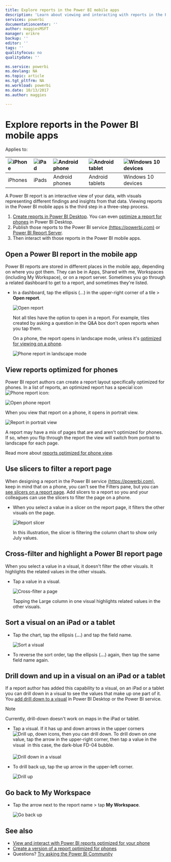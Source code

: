 ```yaml
---
title: Explore reports in the Power BI mobile apps
description: 'Learn about viewing and interacting with reports in the Power BI mobile apps on your phone or tablet. You create reports in the Power BI service or Power BI Desktop, then interact with them in the mobile apps. '
services: powerbi
documentationcenter: ''
author: maggiesMSFT
manager: erikre
backup: ''
editor: ''
tags: ''
qualityfocus: no
qualitydate: ''

ms.service: powerbi
ms.devlang: NA
ms.topic: article
ms.tgt_pltfrm: NA
ms.workload: powerbi
ms.date: 10/13/2017
ms.author: maggies

---
```

# Explore reports in the Power BI mobile apps
Applies to:

| ![iPhone](media/powerbi-mobile-reports-in-the-iphone-app/ios-logo-40-px.png) | ![iPad](media/powerbi-mobile-reports-in-the-iphone-app/ios-logo-40-px.png) | ![Android phone](media/powerbi-mobile-reports-in-the-iphone-app/android-logo-40-px.png) | ![Android tablet](media/powerbi-mobile-reports-in-the-iphone-app/android-logo-40-px.png) | ![Windows 10 devices](media/powerbi-mobile-reports-in-the-iphone-app/win-10-logo-40-px.png) |
|:--- |:--- |:--- |:--- |:--- |
| iPhones |iPads |Android phones |Android tablets |Windows 10 devices |

A Power BI report is an interactive view of your data, with visuals representing different findings and insights from that data. Viewing reports in the Power BI mobile apps is the third step in a three-step process.

1. [Create reports in Power BI Desktop](powerbi-desktop-report-view.md). You can even [optimize a report for phones](powerbi-mobile-view-phone-report.md) in Power BI Desktop. 
2. Publish those reports to the Power BI service [(https://powerbi.com)](https://powerbi.com) or [Power BI Report Server](report-server/reportserver-get-started.md).  
3. Then interact with those reports in the Power BI mobile apps.

## Open a Power BI report in the mobile app
Power BI reports are stored in different places in the mobile app, depending on where you got them. They can be in Apps, Shared with me, Workspaces (including My Workspace), or on a report server. Sometimes you go through a related dashboard to get to a report, and sometimes they're listed.

* In a dashboard, tap the ellipsis (...) in the upper-right corner of a tile > **Open report**.
  
  ![Open report](media/powerbi-mobile-reports-in-the-iphone-app/power-bi-android-open-report-tile.png)
  
  Not all tiles have the option to open in a report. For example, tiles created by asking a question in the Q&A box don't open reports when you tap them. 
  
  On a phone, the report opens in landscape mode, unless it's [optimized for viewing on a phone](powerbi-mobile-reports-in-the-iphone-app.md#view-reports-optimized-for-phones).
  
  ![Phone report in landscape mode](media/powerbi-mobile-reports-in-the-iphone-app/power-bi-iphone-report-landscape.png)

## View reports optimized for phones
Power BI report authors can create a report layout specifically optimized for phones. In a list of reports, an optimized report has a special icon ![Phone report icon](media/powerbi-mobile-reports-in-the-iphone-app/power-bi-phone-report-icon.png):

![Open phone report](media/powerbi-mobile-reports-in-the-iphone-app/power-bi-android-phone-report.png)

When you view that report on a phone, it opens in portrait view.

![Report in portrait view](media/powerbi-mobile-reports-in-the-iphone-app/07-power-bi-phone-report-portrait.png)

A report may have a mix of pages that are and aren't optimized for phones. If so, when you flip through the report the view will switch from portrait to landscape for each page.

Read more about [reports optimized for phone view](powerbi-mobile-view-phone-report.md).

## Use slicers to filter a report page
When designing a report in the Power BI service [(https://powerbi.com)](https://powerbi.com), keep in mind that on a phone, you can't see the Filters pane, but you can [see slicers on a report page](powerbi-service-tutorial-slicers.md). Add slicers to a report so you and your colleagues can use the slicers to filter the page on a phone.

* When you select a value in a slicer on the report page, it filters the other visuals on the page.
  
  ![Report slicer](media/powerbi-mobile-reports-in-the-iphone-app/power-bi-android-tablet-report-slicer.png)
  
  In this illustration, the slicer is filtering the column chart to show only July values.

## Cross-filter and highlight a Power BI report page
When you select a value in a visual, it doesn't filter the other visuals. It highlights the related values in the other visuals.

* Tap a value in a visual.
  
  ![Cross-filter a page](media/powerbi-mobile-reports-in-the-iphone-app/power-bi-android-tablet-report-highlight.png)
  
  Tapping the Large column in one visual highlights related values in the other visuals. 

## Sort a visual on an iPad or a tablet
* Tap the chart, tap the ellipsis (**...**) and tap the field name.
  
   ![Sort a visual](media/powerbi-mobile-reports-in-the-iphone-app/power-bi-android-tablet-report-sort.png)
* To reverse the sort order, tap the ellipsis (**...**) again, then tap the same field name again.

## Drill down and up in a visual on an iPad or a tablet
If a report author has added this capability to a visual, on an iPad or a tablet you can drill down in a visual to see the values that make up one part of it. You [add drill down to a visual](power-bi-visualization-drill-down.md) in Power BI Desktop or the Power BI service. 

> [!NOTE]
> Currently, drill-down doesn't work on maps in the iPad or tablet.
> 
> 

* Tap a visual. If it has up and down arrows in the upper corners ![Drill up, down icons](media/powerbi-mobile-reports-in-the-iphone-app/power-bi-mobile-drill-up-down.png), then you can drill down. To drill down on one value, tap the arrow in the upper-right corner, then tap a value in the visual &#151; in this case, the dark-blue FD-04 bubble.
  
  ![Drill down in a visual](media/powerbi-mobile-reports-in-the-iphone-app/power-bi-mobile-drill-down-one.png)
* To drill back up, tap the up arrow in the upper-left corner.
  
  ![Drill up](media/powerbi-mobile-reports-in-the-iphone-app/power-bi-mobile-drill-up.png)

## Go back to My Workspace
* Tap the arrow next to the report name > tap **My Workspace**.
  
  ![Go back up](media/powerbi-mobile-reports-in-the-iphone-app/power-bi-iphone-report-back.png)

## See also
* [View and interact with Power BI reports optimized for your phone](powerbi-mobile-view-phone-report.md)
* [Create a version of a report optimized for phones](powerbi-desktop-create-phone-report.md)
* Questions? [Try asking the Power BI Community](http://community.powerbi.com/)

